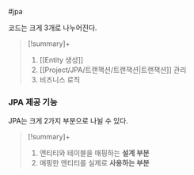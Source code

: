 #jpa 

코드는 크게 3개로 나누어진다.

> [!summary]+ 
> 1. [[Entity 생성]]
> 2. [[Project/JPA/트랜잭션/트랜잭션|트랜잭션]] 관리
> 3. 비즈니스 로직

### JPA 제공 기능
JPA는 크게 2가지 부분으로 나뉠 수 있다.

> [!summary]+ 
> 1. 엔티티와 테이블을 매핑하는 **설계 부분**
> 2. 매핑한 엔티티를 실제로 **사용하는 부분**
